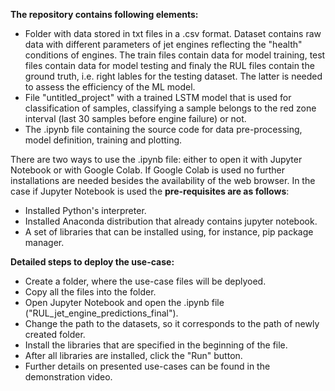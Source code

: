 **The repository contains following elements:**
- Folder with data stored in txt files in a .csv format. Dataset contains raw data with different parameters of jet engines reflecting the "health" conditions of engines. The train files contain data for model training, test files contain data for model testing and finaly the RUL files contain the ground truth, i.e. right lables for the testing dataset. The latter is needed to assess the efficiency of the ML model.
- File "untitled_project" with a trained LSTM model that is used for classification of samples, classifying a sample belongs to the red zone interval (last 30 samples before engine failure) or not.
- The .ipynb file containing the source code for data pre-processing, model definition, training and plotting.

There are two ways to use the .ipynb file: either to open it with Jupyter Notebook or with Google Colab. If Google Colab is used no further installations are needed besides the availability of the web browser. In the case if Jupyter Notebook is used the **pre-requisites are as follows**:
- Installed Python's interpreter.
- Installed Anaconda distribution that already contains jupyter notebook.
- A set of libraries that can be installed using, for instance, pip package manager.

**Detailed steps to deploy the use-case:**
- Create a folder, where the use-case files will be deplyoed.
- Copy all the files into the folder.
- Open Jupyter Notebook and open the .ipynb file ("RUL_jet_engine_predictions_final").
- Change the path to the datasets, so it corresponds to the path of newly created folder.
- Install the libraries that are specified in the beginning of the file.
- After all libraries are installed, click the "Run" button.
- Further details on presented use-cases can be found in the demonstration video.
